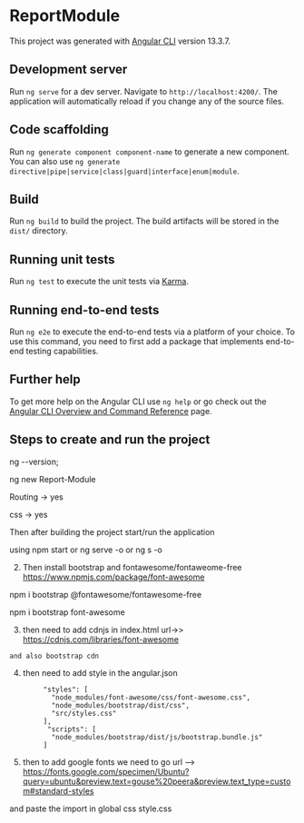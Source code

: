 # ReportModule

This project was generated with [Angular CLI](https://github.com/angular/angular-cli) version 13.3.7.

## Development server

Run `ng serve` for a dev server. Navigate to `http://localhost:4200/`. The application will automatically reload if you change any of the source files.

## Code scaffolding

Run `ng generate component component-name` to generate a new component. You can also use `ng generate directive|pipe|service|class|guard|interface|enum|module`.

## Build

Run `ng build` to build the project. The build artifacts will be stored in the `dist/` directory.

## Running unit tests

Run `ng test` to execute the unit tests via [Karma](https://karma-runner.github.io).

## Running end-to-end tests

Run `ng e2e` to execute the end-to-end tests via a platform of your choice. To use this command, you need to first add a package that implements end-to-end testing capabilities.

## Further help

To get more help on the Angular CLI use `ng help` or go check out the [Angular CLI Overview and Command Reference](https://angular.io/cli) page.


## Steps to create and run the project

ng --version;

ng new Report-Module

Routing -> yes

css -> yes

Then after building the project start/run the application

using npm start or ng serve -o or ng s -o



2. Then install bootstrap and fontawesome/fontaweome-free https://www.npmjs.com/package/font-awesome

npm i bootstrap @fontawesome/fontawesome-free 

npm i bootstrap  font-awesome 

3. then need to add cdnjs in index.html  url->> https://cdnjs.com/libraries/font-awesome
<!--   https://cdnjs.cloudflare.com/ajax/libs/font-awesome/6.1.1/css/all.min.css  -->
  <link rel="stylesheet" href="https://cdnjs.cloudflare.com/ajax/libs/font-awesome/6.1.1/css/all.min.css"
    integrity="sha512-KfkfwYDsLkIlwQp6LFnl8zNdLGxu9YAA1QvwINks4PhcElQSvqcyVLLD9aMhXd13uQjoXtEKNosOWaZqXgel0g=="
    crossorigin="anonymous" referrerpolicy="no-referrer" />

    and also bootstrap cdn 
    
 <!-- CSS only -->
 <link href="https://cdn.jsdelivr.net/npm/bootstrap@5.2.0-beta1/dist/css/bootstrap.min.css" rel="stylesheet"
 integrity="sha384-0evHe/X+R7YkIZDRvuzKMRqM+OrBnVFBL6DOitfPri4tjfHxaWutUpFmBp4vmVor" crossorigin="anonymous">

 


4. then need to add style in the angular.json 

            "styles": [
              "node_modules/font-awesome/css/font-awesome.css",
              "node_modules/bootstrap/dist/css",
              "src/styles.css"
            ],
             "scripts": [
              "node_modules/bootstrap/dist/js/bootstrap.bundle.js"
            ]

5. then to add google fonts we need to go url --> https://fonts.google.com/specimen/Ubuntu?query=ubuntu&preview.text=gouse%20peera&preview.text_type=custom#standard-styles

and paste the import in global css style.css

<style>
@import url('https://fonts.googleapis.com/css2?family=Ubuntu:ital,wght@1,300&display=swap');
</style>

